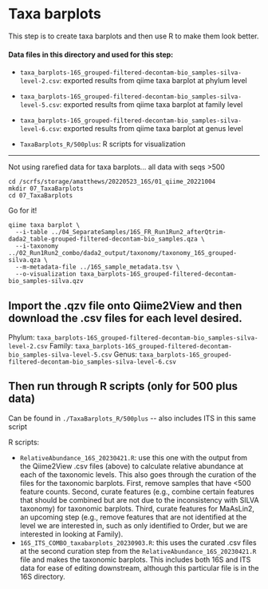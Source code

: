 # Taxa barplots

This step is to create taxa barplots and then use R to make them look better.


#### Data files in this directory and used for this step:

- `taxa_barplots-16S_grouped-filtered-decontam-bio_samples-silva-level-2.csv`: exported results from qiime taxa barplot at phylum level

- `taxa_barplots-16S_grouped-filtered-decontam-bio_samples-silva-level-5.csv`: exported results from qiime taxa barplot at family level

- `taxa_barplots-16S_grouped-filtered-decontam-bio_samples-silva-level-6.csv`: exported results from qiime taxa barplot at genus level

- `TaxaBarplots_R/500plus`: R scripts for visualization


---


Not using rarefied data for taxa barplots... all data with seqs >500


```
cd /scrfs/storage/amatthews/20220523_16S/01_qiime_20221004
mkdir 07_TaxaBarplots
cd 07_TaxaBarplots
```

Go for it!

```
qiime taxa barplot \
  --i-table ../04_SeparateSamples/16S_FR_Run1Run2_afterQtrim-dada2_table-grouped-filtered-decontam-bio_samples.qza \
  --i-taxonomy ../02_Run1Run2_combo/dada2_output/taxonomy/taxonomy_16S_grouped-silva.qza \
  --m-metadata-file ../16S_sample_metadata.tsv \
  --o-visualization taxa_barplots-16S_grouped-filtered-decontam-bio_samples-silva.qzv
```

## Import the .qzv file onto Qiime2View and then download the .csv files for each level desired.

Phylum: `taxa_barplots-16S_grouped-filtered-decontam-bio_samples-silva-level-2.csv`
Family: `taxa_barplots-16S_grouped-filtered-decontam-bio_samples-silva-level-5.csv`
Genus: `taxa_barplots-16S_grouped-filtered-decontam-bio_samples-silva-level-6.csv`


## Then run through R scripts (only for 500 plus data)
Can be found in `./TaxaBarplots_R/500plus` -- also includes ITS in this same script

R scripts: 
- `RelativeAbundance_16S_20230421.R`: use this one with the output from the Qiime2View .csv files (above) to calculate relative abundance at each of the taxonomic levels. This also goes through the curation of the files for the taxonomic barplots. First, remove samples that have <500 feature counts. Second, curate features (e.g., combine certain features that should be combined but are not due to the inconsistency with SILVA taxonomy) for taxonomic barplots. Third, curate features for MaAsLin2, an upcoming step (e.g., remove features that are not identified at the level we are interested in, such as only identified to Order, but we are interested in looking at Family).
- `16S_ITS_COMBO_taxabarplots_20230903.R`: this uses the curated .csv files at the second curation step from the `RelativeAbundance_16S_20230421.R` file and makes the taxonomic barplots. This includes both 16S and ITS data for ease of editing downstream, although this particular file is in the 16S directory.






